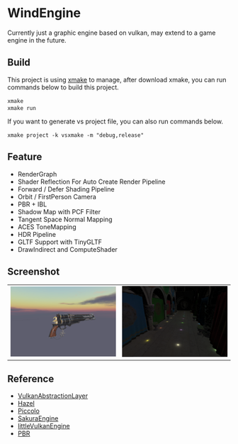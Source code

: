 # WindEngine
Currently just a graphic engine based on vulkan, may extend to a game engine in the future.

## Build
This project is using [xmake](https://xmake.io/) to manage, after download xmake, you can run commands below to build this project.

```shell
xmake 
xmake run
```

If you want to generate vs project file, you can also run commands below.

```shell
xmake project -k vsxmake -m "debug,release"
```

## Feature
* RenderGraph 
* Shader Reflection For Auto Create Render Pipeline
* Forward / Defer Shading Pipeline
* Orbit / FirstPerson Camera 
* PBR + IBL 
* Shadow Map with PCF Filter
* Tangent Space Normal Mapping
* ACES ToneMapping
* HDR Pipeline
* GLTF Support with TinyGLTF
* DrawIndirect and ComputeShader 
  
## Screenshot

<table>
    <td><center><img src = "Assets/Picture/PBR.png" alt = "PBR + IBL"></center></td>
    <td><center><img src = "Assets/Picture/DeferShading.png"alt = "DeferShading"></center></td>
</table>

## Reference
*  [VulkanAbstractionLayer](https://github.com/asc-community/VulkanAbstractionLayer)
*  [Hazel](https://github.com/TheCherno/Hazel)
*  [Piccolo](https://github.com/BoomingTech/Piccolo)
*  [SakuraEngine](https://github.com/SakuraEngine/SakuraEngine)
*  [littleVulkanEngine](https://github.com/blurrypiano/littleVulkanEngine/tree/main)
*  [PBR](https://github.com/Nadrin/PBR)
